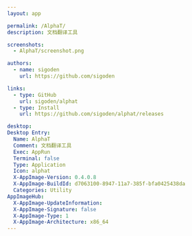 ```yaml
---
layout: app

permalink: /AlphaT/
description: 文档翻译工具

screenshots:
  - AlphaT/screenshot.png

authors:
  - name: sigoden
    url: https://github.com/sigoden

links:
  - type: GitHub
    url: sigoden/alphat
  - type: Install
    url: https://github.com/sigoden/alphat/releases

desktop:
Desktop Entry:
  Name: AlphaT
  Comment: 文档翻译工具
  Exec: AppRun
  Terminal: false
  Type: Application
  Icon: alphat
  X-AppImage-Version: 0.4.0.8
  X-AppImage-BuildId: d7063100-8947-11a7-385f-bfa0425438da
  Categories: Utility
AppImageHub:
  X-AppImage-UpdateInformation: 
  X-AppImage-Signature: false
  X-AppImage-Type: 1
  X-AppImage-Architecture: x86_64
---
```

